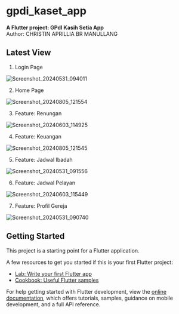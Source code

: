 # gpdi_kaset_app

**A Flutter project: GPdI Kasih Setia App**
<br>Author: CHRISTIN APRILLIA BR MANULLANG

## Latest View
1. Login Page

![Screenshot_20240531_094011](https://github.com/user-attachments/assets/b90a3de8-cc9e-4274-bdcd-b00bbaa0fd84)

2. Home Page

![Screenshot_20240805_121554](https://github.com/user-attachments/assets/09fc390e-26b6-413c-a40b-6c1c17b0dd84)

3. Feature: Renungan

![Screenshot_20240603_114925](https://github.com/user-attachments/assets/8da64eaa-aea2-4ca9-ba8a-caf2e3d58169)

4. Feature: Keuangan

![Screenshot_20240805_121545](https://github.com/user-attachments/assets/055653e8-47fb-4702-a5b3-f50014242bd4)

5. Feature: Jadwal Ibadah

![Screenshot_20240531_091556](https://github.com/user-attachments/assets/70509fe9-168b-422c-a8e1-0ae27884c85c)

6. Feature: Jadwal Pelayan

![Screenshot_20240603_115449](https://github.com/user-attachments/assets/9145404e-34e8-4794-abe5-c281637d9a8c)

7. Feature: Profil Gereja

![Screenshot_20240531_090740](https://github.com/user-attachments/assets/a805e218-5417-4d4c-bda7-6d5371b973a4)


## Getting Started

This project is a starting point for a Flutter application.

A few resources to get you started if this is your first Flutter project:

- [Lab: Write your first Flutter app](https://docs.flutter.dev/get-started/codelab)
- [Cookbook: Useful Flutter samples](https://docs.flutter.dev/cookbook)

For help getting started with Flutter development, view the
[online documentation](https://docs.flutter.dev/), which offers tutorials,
samples, guidance on mobile development, and a full API reference.
